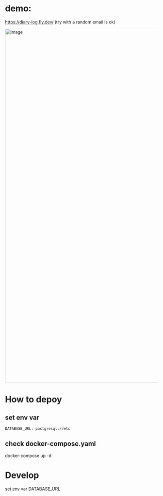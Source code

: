 
# demo:

https://diary-log.fly.dev/ (try with a random email is ok)

<img width="1161" alt="image" src="https://github.com/swuecho/logbook/assets/666683/e7626318-4a83-480e-9305-366cf61bd60a">


# How to depoy

## set env var

```sh
DATABASE_URL: postgresql://etc
```

## check docker-compose.yaml

docker-compose up -d

# Develop

set env var DATABASE_URL
